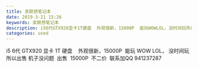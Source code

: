 ```yaml
---
title: 卖联想笔记本
date: 2019-3-21 15:26
keywords: 卖联想笔记本
description: i56代GTX920显卡1T硬盘  外观很新，15000P  能玩WOWLOL，没时间玩所以出售机子没问题  出售  15000P  不二价  联系加QQ941237287
categories: used
---
```

<td class="t_f" id="postmessage_3274513">

i5 6代 GTX920 显卡 1T 硬盘    外观很新，15000P  能玩 WOW LOL， 没时间玩所以出售 机子没问题  出售  15000P  不二价  联系加QQ 941237287</td>
